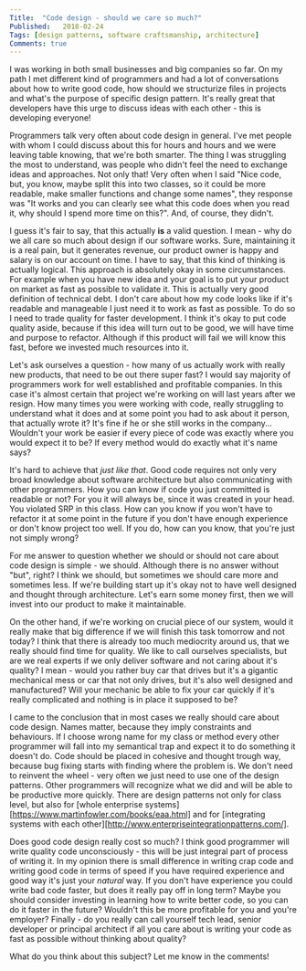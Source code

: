 ```yaml
---
Title:  "Code design - should we care so much?"
Published:   2018-02-24
Tags: [design patterns, software craftsmanship, architecture]
Comments: true
---
```

I was working in both small businesses and big companies so far. On my path I met different kind of programmers and had a lot of conversations about how to write good code, how should we structurize files in projects and what's the purpose of specific design pattern. It's really great that developers have this urge to discuss ideas with each other - this is developing everyone!
<!--more-->
Programmers talk very often about code design in general. I've met people with whom I could discuss about this for hours and hours and we were leaving table knowing, that we're both smarter. The thing I was struggling the most to understand, was people who didn't feel the need to exchange ideas and approaches. Not only that! Very often when I said "Nice code, but, you know, maybe split this into two classes, so it could be more readable, make smaller functions and change some names", they response was "It works and you can clearly see what this code does when you read it, why should I spend more time on this?". And, of course, they didn't.

I guess it's fair to say, that this actually **is** a valid question. I mean - why do we all care so much about design if our software works. Sure, maintaining it is a real pain, but it generates revenue, our product owner is happy and salary is on our account on time. I have to say, that this kind of thinking is actually logical. This approach is absolutely okay in some circumstances. For example when you have new idea and your goal is to put your product on market as fast as possible to validate it. This is actually very good definition of technical debt. I don't care about how my code looks like if it's readable and manageable I just need it to work as fast as possible. To do so I need to trade quality for faster development. I think it's okay to put code quality aside, because if this idea will turn out to be good, we will have time and purpose to refactor. Although if this product will fail we will know this fast, before we invested much resources into it.

Let's ask ourselves a question - how many of us actually work with really new products, that need to be out there super fast? I would say majority of programmers work for well established and profitable companies. In this case it's almost certain that project we're working on will last years after we resign. How many times you were working with code, really struggling to understand what it does and at some point you had to ask about it person, that actually wrote it? It's fine if he or she still works in the company... Wouldn't your work be easier if every piece of code was exactly where you would expect it to be? If every method would do exactly what it's name says?

It's hard to achieve that _just like that_. Good code requires not only very broad knowledge about software architecture but also communicating with other programmers. How you can know if code you just committed is readable or not? For you it will always be, since it was created in your head. You violated SRP in this class. How can you know if you won't have to refactor it at some point in the future if you don't have enough experience or don't know project too well. If you do, how can you know, that you're just not simply wrong?

For me answer to question whether we should or should not care about code design is simple - we should. Although there is no answer without "but", right? I think we should, but sometimes we should care more and sometimes less. If we're building start up it's okay not to have well designed and thought through architecture. Let's earn some money first, then we will invest into our product to make it maintainable.

On the other hand, if we're working on crucial piece of our system, would it really make that big difference if we will finish this task tomorrow and not today? I think that there is already too much mediocrity around us, that we really should find time for quality. We like to call ourselves specialists, but are we real experts if we only deliver software and not caring about it's quality? I mean - would you rather buy car that drives but it's a gigantic mechanical mess or car that not only drives, but it's also well designed and manufactured? Will your mechanic be able to fix your car quickly if it's really complicated and nothing is in place it supposed to be?

I came to the conclusion that in most cases we really should care about code design. Names matter, because they imply constraints and behaviours. If I choose wrong name for my class or method every other programmer will fall into my semantical trap and expect it to do something it doesn't do. Code should be placed in cohesive and thought trough way, because bug fixing starts with finding where the problem is. We don't need to reinvent the wheel - very often we just need to use one of the design patterns. Other programmers will recognize what we did and will be able to be productive more quickly. There are design patterns not only for class level, but also for [whole enterprise systems][https://www.martinfowler.com/books/eaa.html] and for [integrating systems with each other][http://www.enterpriseintegrationpatterns.com/]. 

Does good code design really cost so much? I think good programmer will write quality code unconsciously - this will be just integral part of process of writing it. In my opinion there is small difference in writing crap code and writing good code in terms of speed if you have required experience and good way it's just your _natural_ way. If you don't have experience you could write bad code faster, but does it really pay off in long term? Maybe you should consider investing in learning how to write better code, so you can do it faster in the future? Wouldn't this be more profitable for you and you're employer? Finally - do you really can call yourself tech lead, senior developer or principal architect if all you care about is writing your code as fast as possible without thinking about quality? 

What do you think about this subject? Let me know in the comments!
